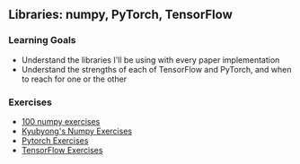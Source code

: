 ## Libraries: numpy, PyTorch, TensorFlow

### Learning Goals

- Understand the libraries I'll be using with every paper implementation
- Understand the strengths of each of TensorFlow and PyTorch, and when to reach for one or the other

### Exercises

- [100 numpy exercises](https://github.com/rougier/numpy-100)
- [Kyubyong's Numpy Exercises](https://github.com/Kyubyong/numpy_exercises)
- [Pytorch Exercises](https://github.com/Kyubyong/pytorch_exercises)
- [TensorFlow Exercises](https://github.com/Kyubyong/tensorflow-exercises)
